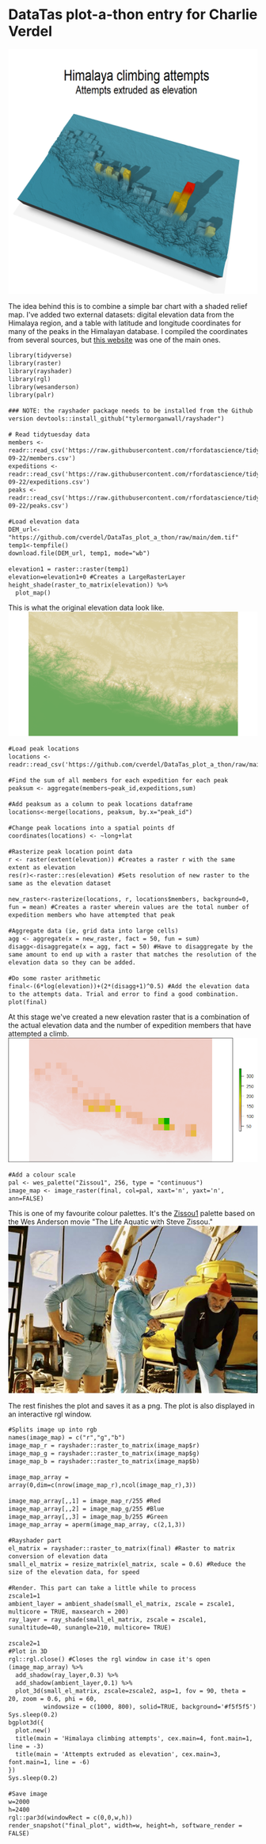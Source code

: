 # DataTas plot-a-thon entry for Charlie Verdel

![alt text][final_plot]

[final_plot]: https://github.com/cverdel/DataTas_plot_a_thon/blob/main/final_plot.png?raw=true

The idea behind this is to combine a simple bar chart with a shaded relief map. I've added two external datasets: digital elevation data from the Himalaya region, and a table with latitude and longitude coordinates for many of the peaks in the Himalayan database. I compiled the coordinates from several sources, but [this website](https://www.yetitrailadventure.com/nepal/expedition-in-nepal.html) was one of the main ones.

```
library(tidyverse)
library(raster)
library(rayshader)
library(rgl)
library(wesanderson)
library(palr)

### NOTE: the rayshader package needs to be installed from the Github version devtools::install_github("tylermorganwall/rayshader")

# Read tidytuesday data
members <- readr::read_csv('https://raw.githubusercontent.com/rfordatascience/tidytuesday/master/data/2020/2020-09-22/members.csv')
expeditions <- readr::read_csv('https://raw.githubusercontent.com/rfordatascience/tidytuesday/master/data/2020/2020-09-22/expeditions.csv')
peaks <- readr::read_csv('https://raw.githubusercontent.com/rfordatascience/tidytuesday/master/data/2020/2020-09-22/peaks.csv')

#Load elevation data
DEM_url<-"https://github.com/cverdel/DataTas_plot_a_thon/raw/main/dem.tif"
temp1<-tempfile()
download.file(DEM_url, temp1, mode="wb")

elevation1 = raster::raster(temp1)
elevation=elevation1+0 #Creates a LargeRasterLayer
height_shade(raster_to_matrix(elevation)) %>%
  plot_map()
```
This is what the original elevation data look like.
![alt text][Rplot_originaldem]

[Rplot_originaldem]: https://github.com/cverdel/DataTas_plot_a_thon/blob/main/Rplot_originaldem.png?raw=true
```
#Load peak locations
locations <- readr::read_csv('https://github.com/cverdel/DataTas_plot_a_thon/raw/main/peaks_coords_clean.csv')

#Find the sum of all members for each expedition for each peak
peaksum <- aggregate(members~peak_id,expeditions,sum)

#Add peaksum as a column to peak locations dataframe
locations<-merge(locations, peaksum, by.x="peak_id")

#Change peak locations into a spatial points df
coordinates(locations) <- ~long+lat

#Rasterize peak location point data
r <- raster(extent(elevation)) #Creates a raster r with the same extent as elevation
res(r)<-raster::res(elevation) #Sets resolution of new raster to the same as the elevation dataset

new_raster<-rasterize(locations, r, locations$members, background=0, fun = mean) #Creates a raster wherein values are the total number of expedition members who have attempted that peak

#Aggregate data (ie, grid data into large cells)
agg <- aggregate(x = new_raster, fact = 50, fun = sum)
disagg<-disaggregate(x = agg, fact = 50) #Have to disaggregate by the same amount to end up with a raster that matches the resolution of the elevation data so they can be added.

#Do some raster arithmetic
final<-(6*log(elevation))+(2*(disagg+1)^0.5) #Add the elevation data to the attempts data. Trial and error to find a good combination.
plot(final)
```
At this stage we've created a new elevation raster that is a combination of the actual elevation data and the number of expedition members that have attempted a climb.
![alt text][Rplot_newdem]

[Rplot_newdem]: https://github.com/cverdel/DataTas_plot_a_thon/blob/main/Rplot_newdem.png?raw=true
```
#Add a colour scale
pal <- wes_palette("Zissou1", 256, type = "continuous")
image_map <- image_raster(final, col=pal, xaxt='n', yaxt='n', ann=FALSE)
```
This is one of my favourite colour palettes. It's the [Zissou1](https://github.com/karthik/wesanderson) palette based on the Wes Anderson movie "The Life Aquatic with Steve Zissou."
![alt text][zissou]

[zissou]: https://github.com/cverdel/DataTas_plot_a_thon/blob/main/zissou.png?raw=true

The rest finishes the plot and saves it as a png. The plot is also displayed in an interactive rgl window.
```
#Splits image up into rgb
names(image_map) = c("r","g","b")
image_map_r = rayshader::raster_to_matrix(image_map$r)
image_map_g = rayshader::raster_to_matrix(image_map$g)
image_map_b = rayshader::raster_to_matrix(image_map$b)

image_map_array = array(0,dim=c(nrow(image_map_r),ncol(image_map_r),3))

image_map_array[,,1] = image_map_r/255 #Red 
image_map_array[,,2] = image_map_g/255 #Blue 
image_map_array[,,3] = image_map_b/255 #Green 
image_map_array = aperm(image_map_array, c(2,1,3))

#Rayshader part
el_matrix = rayshader::raster_to_matrix(final) #Raster to matrix conversion of elevation data
small_el_matrix = resize_matrix(el_matrix, scale = 0.6) #Reduce the size of the elevation data, for speed

#Render. This part can take a little while to process
zscale1=1
ambient_layer = ambient_shade(small_el_matrix, zscale = zscale1, multicore = TRUE, maxsearch = 200)
ray_layer = ray_shade(small_el_matrix, zscale = zscale1, sunaltitude=40, sunangle=210, multicore= TRUE)

zscale2=1
#Plot in 3D
rgl::rgl.close() #Closes the rgl window in case it's open
(image_map_array) %>% 
  add_shadow(ray_layer,0.3) %>%
  add_shadow(ambient_layer,0.1) %>%
  plot_3d(small_el_matrix, zscale=zscale2, asp=1, fov = 90, theta = 20, zoom = 0.6, phi = 60, 
          windowsize = c(1000, 800), solid=TRUE, background='#f5f5f5')
Sys.sleep(0.2)
bgplot3d({
  plot.new()
  title(main = 'Himalaya climbing attempts', cex.main=4, font.main=1, line = -3)
  title(main = 'Attempts extruded as elevation', cex.main=3, font.main=1, line = -6)
})
Sys.sleep(0.2)

#Save image
w=2000
h=2400
rgl::par3d(windowRect = c(0,0,w,h))
render_snapshot("final_plot", width=w, height=h, software_render = FALSE)
```

